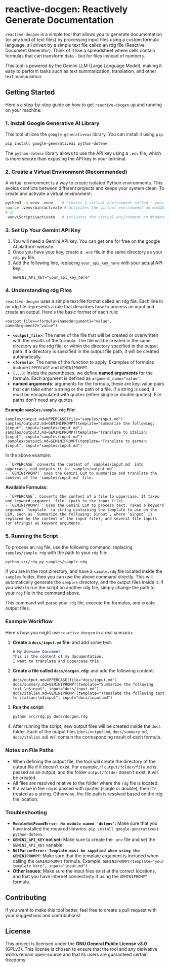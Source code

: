 # reactive-docgen: Reactively Generate Documentation

`reactive-docgen` is a simple tool that allows you to generate documentation (or any kind of text files) by processing input files using a custom formula language, all driven by a simple text file called an rdg file (Reactive Document Generator). Think of it like a spreadsheet where cells contain formulas that can transform data - but for files instead of numbers.

This tool is powered by the Gemini LLM (Large Language Model), making it easy to perform tasks such as text summarization, translation, and other text manipulation.

## Getting Started

Here's a step-by-step guide on how to get `reactive-docgen` up and running on your machine:

### 1. Install Google Generative AI Library
This tool utilizes the `google-generativeai` library. You can install it using `pip`:

```bash
pip install google-generativeai python-dotenv
```
The `python-dotenv` library allows to use the API key using a `.env` file, which is more secure than exposing the API key in your terminal.

### 2. Create a Virtual Environment (Recommended)
A virtual environment is a way to create isolated Python environments. This avoids conflicts between different projects and keeps your system clean. To create and activate a virtual environment:

```bash
python3 -m venv .venv    # Creates a virtual environment called '.venv'
source .venv/bin/activate # Activates the virtual environment on macOS/Linux
# or
.venv\Scripts\activate   # Activates the virtual environment on Windows
```

### 3. Set Up Your Gemini API Key
1. You will need a Gemini API key. You can get one for free on the google AI platform website.
2. Once you have your key, create a `.env` file in the same directory as your `rdg.py` file.
3. Add the following line, replacing `your_api_key_here` with your actual API key:
   ```env
   GEMINI_API_KEY="your_api_key_here"
   ```

### 4. Understanding rdg Files

`reactive-docgen` uses a simple text file format called an rdg file. Each line in an rdg file represents a rule that describes how to process an input and create an output. Here's the basic format of each rule:

   ```
   <output_file>=<formula>(namedArgument1="value", namedArgument2="value")
   ```

   -   **`<output_file>`**:  The name of the file that will be created or overwritten with the results of the formula. The file will be created in the same directory as the rdg file, or within the directory specified in the output path. If a directory is specified in the output file path, it will be created automatically.
   -   **`<formula>`**: The name of the function to apply. Examples of formulas include `UPPERCASE` and `GEMINIPROMPT`.
   -   **`(...)`**: Inside the parentheses, we define **named arguments** for the formula. Each argument is defined as `argument_name="value"`.
   -  **named arguments**: arguments for the formula, these are key-value pairs that can take either a string or the path of a file. If a string is used, it must be encapsulated with quotes (either single or double quotes). File paths don't need any quotes.

   **Example `samples/sample.rdg` File:**

   ```
   samples/output.md=UPPERCASE(file="samples/input.md")
   samples/output2.md=GEMINIPROMPT(template="Summarize the following: $input", input="samples/input.md")
   samples/output3.md=GEMINIPROMPT(template="Translate to italian: $input", input="samples/input.md")
    samples/output5.md=GEMINIPROMPT(template="Translate to german: $input", input="samples/input.md")
   ```

   In the above example:

    - `UPPERCASE` converts the content of `samples/input.md` into uppercase, and outputs it to `samples/output.md`.
    - `GEMINIPROMPT` uses the Gemini LLM to summarize and translate the content of the `samples/input.md` file.

   **Available Formulas:**

    - `UPPERCASE`: Converts the content of a file to uppercase. It takes one keyword argument `file` (path to the input file).
    - `GEMINIPROMPT`: Uses the Gemini LLM to process text. Takes a keyword argument `template` (a string containing the template to use on the LLM, such as `Summarize the following: $input`, where `$input` is replaced by the content of the input file), and several file inputs (or strings) as keyword arguments.
  
### 5. Running the Script

To process an `rdg` file, use the following command, replacing `samples/sample.rdg` with the path to your `rdg` file:

   ```bash
   python src/rdg.py samples/sample.rdg
   ```
   
   If you are in the root directory, and have a `sample.rdg` file located inside the `samples` folder, then you can use the above command directly. This will automatically generate the `samples` directory, and the output files inside it. If you wish to run the script on another rdg file, simply change the path to your `rdg` file in the command above.

   This command will parse your `rdg` file, execute the formulas, and create output files.

### Example Workflow

Here's how you might use `reactive-docgen` in a real scenario:

1.  **Create a `docs/input.md` file:** and add some text:
    ```markdown
    # My Awesome Document
    This is the content of my documentation.
    I want to translate and uppercase this.
    ```
2. **Create a file called `docs/docgen.rdg`:** and add the following content:
    ```
    docs/output.md=UPPERCASE(file="docs/input.md")
    docs/summary.md=GEMINIPROMPT(template="Summarize the following text:\n$input", input="docs/input.md")
    docs/italian.md=GEMINIPROMPT(template="Translate the following text to italian:\n$input", input="docs/input.md")
    ```
3.  **Run the script**:
    ```bash
    python src/rdg.py docs/docgen.rdg
    ```
4.  After running the script, new output files will be created inside the `docs` folder. Each of the output files (`docs/output.md`, `docs/summary.md`, `docs/italian.md`) will contain the corresponding result of each formula.

### Notes on File Paths
- When defining the output file, the tool will create the directory of the output file if it doesn't exist. For example, if `output/folder/file.md` is passed as an output, and the folder `output/folder` doesn't exist, it will be created.
- All files are resolved relative to the folder where the `rdg` file is located.
- If a value in the `rdg` is passed with quotes (single or double), then it's treated as a string. Otherwise, the file path is resolved based on the rdg file location.

### Troubleshooting

*   **`ModuleNotFoundError: No module named 'dotenv'`:** Make sure that you have installed the required libraries: `pip install google-generativeai python-dotenv`.
*   **`GEMINI_API_KEY` not set:** Make sure to create the `.env` file and set the `GEMINI_API_KEY` variable.
*   **`RdfParserError: Template must be supplied when using the GEMINIPROMPT`**: Make sure that the template argument is included when calling the `GEMINIPROMPT` formula. Example: `GEMINIPROMPT(template="your template here", input="input.md")`
*   **Other issues:** Make sure the input files exist at the correct locations, and that you have internet connectivity if using the `GEMINIPROMPT` formula.

## Contributing

If you want to make this tool better, feel free to create a pull request with your suggestions and contributions!

## License

This project is licensed under the **GNU General Public License v3.0** (GPLv3). This license is chosen to ensure that the tool and any derivative works remain open-source and that its users are guaranteed certain freedoms.

